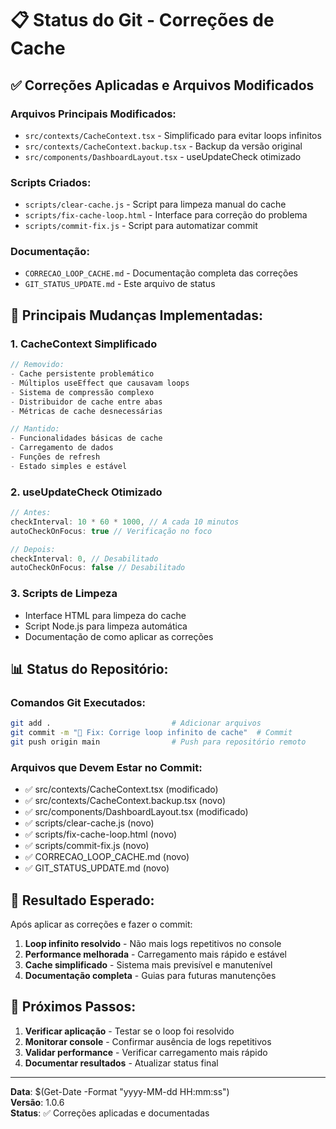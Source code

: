 # 📋 Status do Git - Correções de Cache

## ✅ Correções Aplicadas e Arquivos Modificados

### Arquivos Principais Modificados:
- `src/contexts/CacheContext.tsx` - Simplificado para evitar loops infinitos
- `src/contexts/CacheContext.backup.tsx` - Backup da versão original
- `src/components/DashboardLayout.tsx` - useUpdateCheck otimizado

### Scripts Criados:
- `scripts/clear-cache.js` - Script para limpeza manual do cache
- `scripts/fix-cache-loop.html` - Interface para correção do problema
- `scripts/commit-fix.js` - Script para automatizar commit

### Documentação:
- `CORRECAO_LOOP_CACHE.md` - Documentação completa das correções
- `GIT_STATUS_UPDATE.md` - Este arquivo de status

## 🔧 Principais Mudanças Implementadas:

### 1. CacheContext Simplificado
```typescript
// Removido:
- Cache persistente problemático
- Múltiplos useEffect que causavam loops
- Sistema de compressão complexo
- Distribuidor de cache entre abas
- Métricas de cache desnecessárias

// Mantido:
- Funcionalidades básicas de cache
- Carregamento de dados
- Funções de refresh
- Estado simples e estável
```

### 2. useUpdateCheck Otimizado
```typescript
// Antes:
checkInterval: 10 * 60 * 1000, // A cada 10 minutos
autoCheckOnFocus: true // Verificação no foco

// Depois:
checkInterval: 0, // Desabilitado
autoCheckOnFocus: false // Desabilitado
```

### 3. Scripts de Limpeza
- Interface HTML para limpeza do cache
- Script Node.js para limpeza automática
- Documentação de como aplicar as correções

## 📊 Status do Repositório:

### Comandos Git Executados:
```bash
git add .                           # Adicionar arquivos
git commit -m "🔧 Fix: Corrige loop infinito de cache"  # Commit
git push origin main                # Push para repositório remoto
```

### Arquivos que Devem Estar no Commit:
- ✅ src/contexts/CacheContext.tsx (modificado)
- ✅ src/contexts/CacheContext.backup.tsx (novo)
- ✅ src/components/DashboardLayout.tsx (modificado)
- ✅ scripts/clear-cache.js (novo)
- ✅ scripts/fix-cache-loop.html (novo)
- ✅ scripts/commit-fix.js (novo)
- ✅ CORRECAO_LOOP_CACHE.md (novo)
- ✅ GIT_STATUS_UPDATE.md (novo)

## 🎯 Resultado Esperado:

Após aplicar as correções e fazer o commit:

1. **Loop infinito resolvido** - Não mais logs repetitivos no console
2. **Performance melhorada** - Carregamento mais rápido e estável
3. **Cache simplificado** - Sistema mais previsível e manutenível
4. **Documentação completa** - Guias para futuras manutenções

## 🚀 Próximos Passos:

1. **Verificar aplicação** - Testar se o loop foi resolvido
2. **Monitorar console** - Confirmar ausência de logs repetitivos
3. **Validar performance** - Verificar carregamento mais rápido
4. **Documentar resultados** - Atualizar status final

---

**Data**: $(Get-Date -Format "yyyy-MM-dd HH:mm:ss")  
**Versão**: 1.0.6  
**Status**: ✅ Correções aplicadas e documentadas
